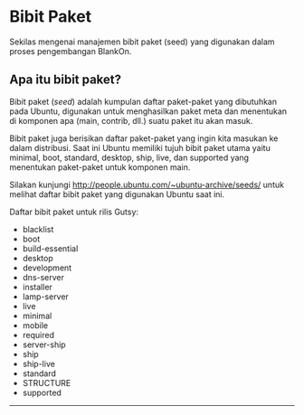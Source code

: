 # Bibit Paket
Sekilas mengenai manajemen bibit paket (seed) yang digunakan dalam proses pengembangan BlankOn.

## Apa itu bibit paket?
Bibit paket (*seed*) adalah kumpulan daftar paket-paket yang dibutuhkan pada Ubuntu, digunakan untuk menghasilkan paket meta dan menentukan di komponen apa (main, contrib, dll.) suatu paket itu akan masuk.

Bibit paket juga berisikan daftar paket-paket yang ingin kita masukan ke dalam distribusi. Saat ini Ubuntu memiliki tujuh bibit paket utama yaitu minimal,
boot, standard, desktop, ship, live, dan supported yang menentukan paket-paket untuk komponen main.

Silakan kunjungi ​http://people.ubuntu.com/~ubuntu-archive/seeds/ untuk melihat daftar bibit paket yang digunakan Ubuntu saat ini.

Daftar bibit paket untuk rilis Gutsy:
  * blacklist
  * boot
  * build-essential
  * desktop
  * development
  * dns-server
  * installer
  * lamp-server
  * live
  * minimal
  * mobile
  * required
  * server-ship
  * ship
  * ship-live
  * standard
  * STRUCTURE
  * supported





---
 



